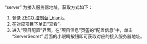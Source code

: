 <div class="mk-hint">

“server” 为接入服务器地址，获取方式如下：

1. 登录 [ZEGO 控制台\|_blank](https://console.zego.im)。
2. 在对应项目下单击“查看”。
3. 进入“项目配置”界面，在“项目信息”页签的“配置信息”中，单击 “ServerSecret” 后面的小眼睛按钮即可获取对应的接入服务器地址。
</div>
